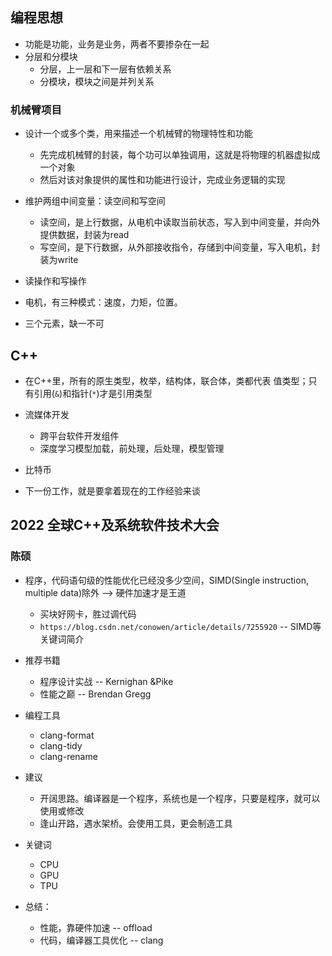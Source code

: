## 编程思想

+ 功能是功能，业务是业务，两者不要掺杂在一起
+ 分层和分模块
  - 分层，上一层和下一层有依赖关系
  - 分模块，模块之间是并列关系

### 机械臂项目

+ 设计一个或多个类，用来描述一个机械臂的物理特性和功能
  - 先完成机械臂的封装，每个功可以单独调用，这就是将物理的机器虚拟成一个对象
  - 然后对该对象提供的属性和功能进行设计，完成业务逻辑的实现

+ 维护两组中间变量：读空间和写空间
  - 读空间，是上行数据，从电机中读取当前状态，写入到中间变量，并向外提供数据，封装为read
  - 写空间，是下行数据，从外部接收指令，存储到中间变量，写入电机，封装为write
+ 读操作和写操作

+ 电机，有三种模式：速度，力矩，位置。
+ 三个元素，缺一不可

## C++ 

+ 在C++里，所有的原生类型，枚举，结构体，联合体，类都代表 值类型；只有引用(`&`)和指针(`*`)才是引用类型

+ 流媒体开发
  - 跨平台软件开发组件
  - 深度学习模型加载，前处理，后处理，模型管理
+ 比特币

+ 下一份工作，就是要拿着现在的工作经验来谈

## 2022 全球C++及系统软件技术大会

### 陈硕

+ 程序，代码语句级的性能优化已经没多少空间，SIMD(Single instruction, multiple data)除外  --> 硬件加速才是王道
  - 买块好网卡，胜过调代码
  - `https://blog.csdn.net/conowen/article/details/7255920`  --  SIMD等关键词简介

+ 推荐书籍
  - 程序设计实战  --  Kernighan &Pike
  - 性能之巅     --  Brendan Gregg

+ 编程工具
  - clang-format
  - clang-tidy 
  - clang-rename

+ 建议
  - 开阔思路。编译器是一个程序，系统也是一个程序，只要是程序，就可以使用或修改
  - 逢山开路，遇水架桥。会使用工具，更会制造工具

+ 关键词
  - CPU
  - GPU
  - TPU

+ 总结：
  - 性能，靠硬件加速     -- offload
  - 代码，编译器工具优化  -- clang